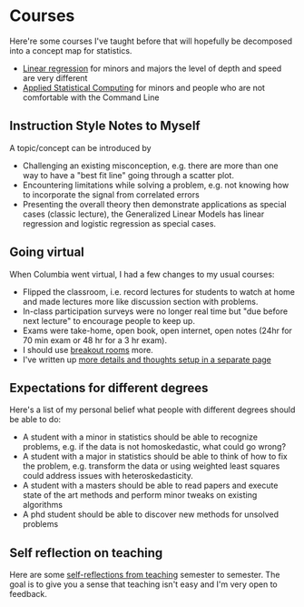 # Courses

Here're some courses I've taught before that will hopefully be decomposed into a concept map
for statistics.

- [Linear regression](linear_regression/README.md) for minors and majors the level of depth and speed are very different
- [Applied Statistical Computing](stat_computing/README.md) for minors and people who are not comfortable with the Command Line 

## Instruction Style Notes to Myself
A topic/concept can be introduced by
- Challenging an existing misconception, e.g. there are more than one way to have a "best fit line" going through a scatter plot.
- Encountering limitations while solving a problem, e.g. not knowing how to incorporate the signal from correlated errors
- Presenting the overall theory then demonstrate applications as special cases (classic lecture), the Generalized Linear Models
  has linear regression and logistic regression as special cases.

## Going virtual
When Columbia went virtual, I had a few changes to my usual courses:
- Flipped the classroom, i.e. record lectures for students to watch at home and made lectures more like discussion section with problems.
- In-class participation surveys were no longer real time but "due before next lecture" to encourage people to keep up.
- Exams were take-home, open book, open internet, open notes (24hr for 70 min exam or 48 hr for a 3 hr exam).
- I should use [breakout rooms](https://support.zoom.us/hc/en-us/articles/206476313) more.
- I've written up [more details and thoughts setup in a separate page](going_virtual.md)

## Expectations for different degrees
Here's a list of my personal belief what people with different degrees should be able to do:
- A student with a minor in statistics should be able to recognize problems, e.g.
  if the data is not homoskedastic, what could go wrong?
- A student with a major in statistics should be able to think of how to fix the
  problem, e.g. transform the data or using weighted least squares could address
  issues with heteroskedasticity.
- A student with a masters should be able to read papers and execute state of
  the art methods and perform minor tweaks on existing algorithms
- A phd student should be able to discover new methods for unsolved problems

## Self reflection on teaching
Here are some [self-reflections from teaching](teaching-reflections.md) semester to semester.
The goal is to give you a sense that teaching isn't easy and I'm very open to feedback.
